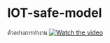 # IOT-safe-model

ตัวอย่างการทำงาน
[![Watch the video](https://img.youtube.com/vi/T-D1KVIuvjA/maxresdefault.jpg)]([https://youtu.be/T-D1KVIuvjA]([https://youtube.com/shorts/MW7DnoHcyZY?feature=share](https://youtube.com/shorts/a6UjkCV0ovM)))

